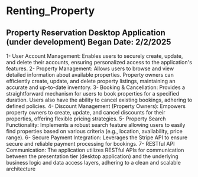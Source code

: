 # Renting_Property


## Property Reservation Desktop Application (under development) Began Date: 2/2/2025
1- User Account Management: Enables users to securely create, update, and delete their accounts, ensuring
personalized access to the application's features.
2- Property Management: Allows users to browse and view detailed information about available properties. Property
owners can efficiently create, update, and delete property listings, maintaining an accurate and up-to-date
inventory.
3- Booking & Cancellation: Provides a straightforward mechanism for users to book properties for a specified
duration. Users also have the ability to cancel existing bookings, adhering to defined policies.
4- Discount Management (Property Owners): Empowers property owners to create, update, and cancel discounts for
their properties, offering flexible pricing strategies.
5- Property Search Functionality: Implements a robust search feature allowing users to easily find properties based
on various criteria (e.g., location, availability, price range).
6- Secure Payment Integration: Leverages the Stripe API to ensure secure and reliable payment processing for
bookings.
7- RESTful API Communication: The application utilizes RESTful APIs for communication between the presentation
tier (desktop application) and the underlying business logic and data access layers, adhering to a clean and
scalable architecture
